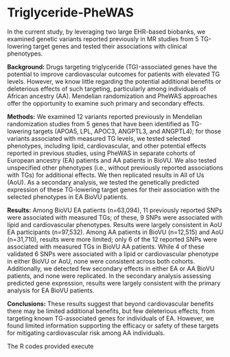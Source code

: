 # Triglyceride-PheWAS

In the current study, by leveraging two large EHR-based biobanks, we examined genetic variants reported previously in MR studies from 5 TG-lowering target genes and tested their associations with clinical phenotypes.

**Background:** Drugs targeting triglyceride (TG)-associated genes have the potential to improve cardiovascular outcomes for patients with elevated TG levels. However, we know little regarding the potential additional benefits or deleterious effects of such targeting, particularly among individuals of African ancestry (AA). Mendelian randomization and PheWAS approaches offer the opportunity to examine such primary and secondary effects.

**Methods:** We examined 12 variants reported previously in Mendelian randomization studies from 5 genes that have been identified as TG-lowering targets (APOA5, LPL, APOC3, ANGPTL3, and ANGPTL4); for those variants associated with measured TG levels, we tested selected phenotypes, including lipid, cardiovascular, and other potential effects reported in previous studies, using PheWAS in separate cohorts of European ancestry (EA) patients and AA patients in BioVU. We also tested unspecified other phenotypes (i.e., without previously reported associations with TGs) for additional effects. We then replicated results in All of Us (AoU). As a secondary analysis, we tested the genetically predicted expression of these TG-lowering target genes for their association with the selected phenotypes in EA BioVU patients.

**Results:** Among BioVU EA patients (n=63,094), 11 previously reported SNPs were associated with measured TGs; of these, 9 SNPs were associated with lipid and cardiovascular phenotypes. Results were largely consistent in AoU EA participants (n=97,532). Among AA patients in BioVU (n=12,515) and AoU (n=31,710), results were more limited; only 6 of the 12 reported SNPs were associated with measured TGs in BioVU AA patients. While 4 of these validated 6 SNPs were associated with a lipid or cardiovascular phenotype in either BioVU or AoU, none were consistent across both cohorts. Additionally, we detected few secondary effects in either EA or AA BioVU patients, and none were replicated. In the secondary analysis assessing predicted gene expression, results were largely consistent with the primary analysis for EA BioVU patients.

**Conclusions:** These results suggest that beyond cardiovascular benefits there may be limited additional benefits, but few deleterious effects, from targeting known TG-associated genes for individuals of EA. However, we found limited information supporting the efficacy or safety of these targets for mitigating cardiovascular risk among AA individuals.

The R codes provided execute
